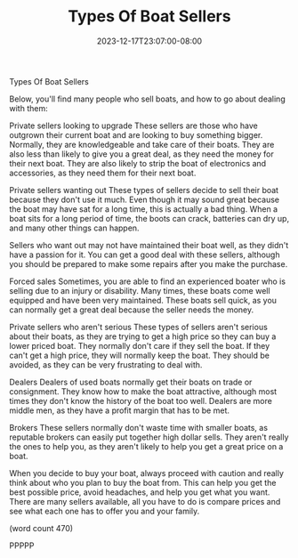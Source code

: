 ﻿---
title: "Types Of Boat Sellers"
date: 2023-12-17T23:07:00-08:00
description: "Buying A Boat Tips for Web Success"
featured_image: "/images/Buying A Boat.jpg"
tags: ["Buying A Boat"]
---

Types Of Boat Sellers

Below, you'll find many people who sell boats, and
how to go about dealing with them:

Private sellers looking to upgrade
These sellers are those who have outgrown their current
boat and are looking to buy something bigger.  Normally,
they are knowledgeable and take care of their boats.
They are also less than likely to give you a 
great deal, as they need the money for their next
boat.  They are also likely to strip the boat of
electronics and accessories, as they need them for
their next boat.

Private sellers wanting out
These types of sellers decide to sell their boat
because they don't use it much.  Even though it may
sound great because the boat may have sat for a long
time, this is actually a bad thing.  When a boat 
sits for a long period of time, the boots can crack, 
batteries can dry up, and many other things can happen.

Sellers who want out may not have maintained their 
boat well, as they didn't have a passion for it.  You
can get a good deal with these sellers, although 
you should be prepared to make some repairs after 
you make the purchase.

Forced sales
Sometimes, you are able to find an experienced boater
who is selling due to an injury or disability.  Many
times, these boats come well equipped and have been
very maintained.  These boats sell quick, as you can 
normally get a great deal because the seller needs the
money.

Private sellers who aren't serious
These types of sellers aren't serious about their 
boats, as they are trying to get a high price so 
they can buy a lower priced boat.  They normally 
don't care if they sell the boat.  If they can't get 
a high price, they will normally keep the boat.  They
should be avoided, as they can be very frustrating to
deal with.

Dealers
Dealers of used boats normally get their boats on 
trade or consignment.  They know how to make the
boat attractive, although most times they don't know
the history of the boat too well.  Dealers are more 
middle men, as they have a profit margin that has
to be met.  

Brokers
These sellers normally don't waste time with smaller
boats, as reputable brokers can easily put together
high dollar sells.  They aren't really the ones to 
help you, as they aren't likely to help you get a 
great price on a boat.

When you decide to buy your boat, always proceed with
caution and really think about who you plan to buy
the boat from.  This can help you get the best 
possible price, avoid headaches, and help you get 
what you want.  There are many sellers available, all
you have to do is compare prices and see what each 
one has to offer you and your family.

(word count 470)

PPPPP
